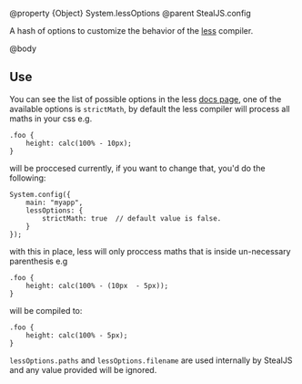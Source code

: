 @property {Object} System.lessOptions
@parent StealJS.config

A hash of options to customize the behavior of the [less](http://lesscss.org/usage/index.html#command-line-usage-options) compiler.

@body

## Use

You can see the list of possible options in the less [docs page](http://lesscss.org/usage/index.html#command-line-usage-options),
one of the available options is `strictMath`, by default the less compiler will process all maths in your css e.g.

    .foo {
        height: calc(100% - 10px);
    }

will be proccesed currently, if you want to change that, you'd do the following:

    System.config({
        main: "myapp",
        lessOptions: {
            strictMath: true  // default value is false.
        }
    });

with this in place, less will only proccess maths that is inside un-necessary parenthesis e.g

    .foo {
        height: calc(100% - (10px  - 5px));
    }

will be compiled to:

    .foo {
        height: calc(100% - 5px);
    }

`lessOptions.paths` and `lessOptions.filename` are used internally by StealJS and any value
provided will be ignored.
